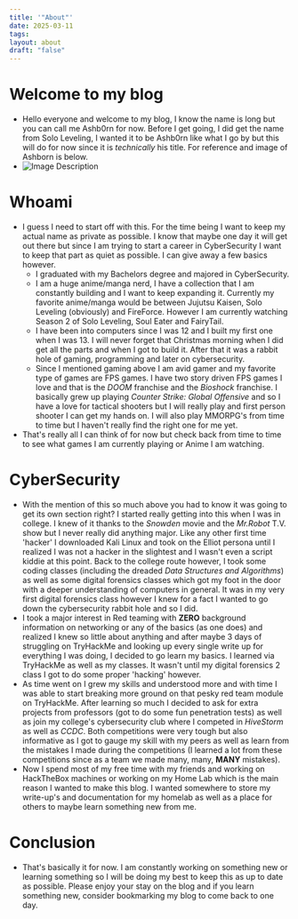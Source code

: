 ```yaml
---
title: '"About"'
date: 2025-03-11
tags: 
layout: about
draft: "false"
---
```

# Welcome to my blog
- Hello everyone and welcome to my blog, I know the name is long but you can call me Ashb0rn for now. Before I get going, I did get the name from Solo Leveling, I wanted it to be Ashb0rn like what I go by but this will do for now since it is *technically* his title. For reference and image of Ashborn is below.
- ![Image Description](/images/Solo_Leveling_manhaw_Ashborn_on_horse1.png)

# Whoami
- I guess I need to start off with this. For the time being I want to keep my actual name as private as possible. I know that maybe one day it will get out there but since I am trying to start a career in CyberSecurity I want to keep that part as quiet as possible. I can give away a few basics however.
	- I graduated with my Bachelors degree and majored in CyberSecurity. 
	- I am a huge anime/manga nerd, I have a collection that I am constantly building and I want to keep expanding it. Currently my favorite anime/manga would be between Jujutsu Kaisen, Solo Leveling (obviously) and FireForce. However I am currently watching Season 2 of Solo Leveling, Soul Eater and FairyTail.
	- I have been into computers since I was 12 and I built my first one when I was 13. I will never forget that Christmas morning when I did get all the parts and when I got to build it. After that it was a rabbit hole of gaming, programming and later on cybersecurity.
	- Since I mentioned gaming above I am avid gamer and my favorite type of games are FPS games. I have two story driven FPS games I love and that is the *DOOM* franchise and the *Bioshock* franchise. I basically grew up playing *Counter Strike: Global Offensive* and so I have a love for tactical shooters but I will really play and first person shooter I can get my hands on. I will also play MMORPG's from time to time but I haven't really find the right one for me yet. 
- That's really all I can think of for now but check back from time to time to see what games I am currently playing or Anime I am watching.
# CyberSecurity
- With the mention of this so much above you had to know it was going to get its own section right? I started really getting into this when I was in college. I knew of it thanks to the *Snowden* movie and the *Mr.Robot* T.V. show but I never really did anything major. Like any other first time 'hacker' I downloaded Kali Linux and took on the Elliot persona until I realized I was not a hacker in the slightest and I wasn't even a script kiddie at this point. Back to the college route however, I took some coding classes (including the dreaded *Data Structures and Algorithms*) as well as some digital forensics classes which got my foot in the door with a deeper understanding of computers in general. It was in my very first digital forensics class however I knew for a fact I wanted to go down the cybersecurity rabbit hole and so I did.
- I took a major interest in Red teaming with **ZERO** background information on networking or any of the basics (as one does) and realized I knew so little about anything and after maybe 3 days of struggling on TryHackMe and looking up every single write up for everything I was doing, I decided to go learn my basics. I learned via TryHackMe as well as my classes. It wasn't until my digital forensics 2 class I got to do some proper 'hacking' however. 
- As time went on I grew my skills and understood more and with time I was able to start breaking more ground on that pesky red team module on TryHackMe. After learning so much I decided to ask for extra projects from professors (got to do some fun penetration tests) as well as join my college's cybersecurity club where I competed in *HiveStorm* as well as *CCDC*. Both competitions were very tough but also informative as I got to gauge my skill with my peers as well as learn from the mistakes I made during the competitions (I learned a lot from these competitions since as a team we made many, many, **MANY** mistakes).
- Now I spend most of my free time with my friends and working on HackTheBox machines or working on my Home Lab which is the main reason I wanted to make this blog. I wanted somewhere to store my write-up's and documentation for my homelab as well as a place for others to maybe learn something new from me. 
# Conclusion
- That's basically it for now. I am constantly working on something new or learning something so I will be doing my best to keep this as up to date as possible. Please enjoy your stay on the blog and if you learn something new, consider bookmarking my blog to come back to one day.